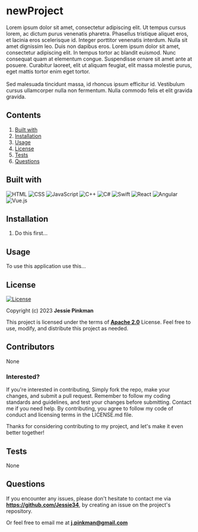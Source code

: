 
  # newProject

  Lorem ipsum dolor sit amet, consectetur adipiscing elit. Ut tempus cursus lorem, ac dictum purus venenatis pharetra. Phasellus tristique aliquet eros, et lacinia eros scelerisque id. Integer porttitor venenatis interdum. Nulla sit amet dignissim leo. Duis non dapibus eros. Lorem ipsum dolor sit amet, consectetur adipiscing elit. In tempus tortor ac blandit euismod. Nunc consequat quam at elementum congue. Suspendisse ornare sit amet ante at posuere. Curabitur laoreet, elit ut aliquam feugiat, elit massa molestie purus, eget mattis tortor enim eget tortor.<br><br>Sed malesuada tincidunt massa, id rhoncus ipsum efficitur id. Vestibulum cursus ullamcorper nulla non fermentum. Nulla commodo felis et elit gravida gravida.
  
  ## Contents
  
  1. [Built with](#builtWith)
  2. [Installation](#installation)
  3. [Usage](#usage)
  4. [License](#license)
  5. [Tests](#tests)
  6. [Questions](#questions)
  
  ## Built with
  ![HTML](https://img.shields.io/badge/HTML5-E34F26?style=for-the-badge&logo=html5&logoColor=white)
![CSS](https://img.shields.io/badge/CSS3-1572B6?style=for-the-badge&logo=css3&logoColor=white)
![JavaScript](https://img.shields.io/badge/JavaScript-323330?style=for-the-badge&logo=javascript&logoColor=F7DF1E)
![C++](https://img.shields.io/badge/c++-%2300599C.svg?style=for-the-badge&logo=c%2B%2B&logoColor=white)
![C#](https://img.shields.io/badge/c%23-%23239120.svg?style=for-the-badge&logo=c-sharp&logoColor=white)
![Swift](https://img.shields.io/badge/swift-F54A2A?style=for-the-badge&logo=swift&logoColor=white)
![React](https://img.shields.io/badge/react-%2320232a.svg?style=for-the-badge&logo=react&logoColor=%2361DAFB)
![Angular](https://img.shields.io/badge/angular-%23DD0031.svg?style=for-the-badge&logo=angular&logoColor=white)
![Vue.js](https://img.shields.io/badge/vuejs-%2335495e.svg?style=for-the-badge&logo=vuedotjs&logoColor=%234FC08D)
  
  ## Installation
  1) Do this first...
  
  ## Usage
  To use this application use this...
  
  ## License 
  
  [![License](https://img.shields.io/badge/License-Apache_2.0-blue.svg)](https://opensource.org/licenses/Apache-2.0)

  Copyright (c) 2023 **Jessie Pinkman**

  This project is licensed under the terms of [**Apache 2.0**](https://opensource.org/licenses/Apache-2.0) License. Feel free to use, modify, and distribute this project as needed.

  ## Contributors
  None
  
  ### **Interested?**
  
  If you're interested in contributing, Simply fork the repo, make your changes, and submit a pull request. Remember to follow my coding standards and guidelines, and test your changes before submitting. Contact me if you need help. By contributing, you agree to follow my code of conduct and licensing terms in the LICENSE.md file.
  
  Thanks for considering contributing to my project, and let's make it even better together!
  
  ## Tests
  None
  
  ## Questions

  If you encounter any issues, please don't hesitate to contact me via **https://github.com/Jessie34**, by creating an issue on the project's repository.
  
  Or feel free to email me at **j.pinkman@gmail.com**

